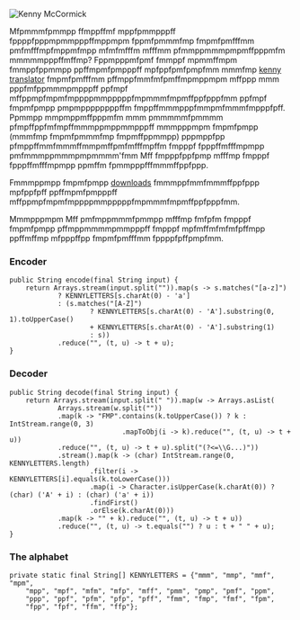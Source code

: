 
![Kenny McCormick](https://upload.wikimedia.org/wikipedia/en/thumb/6/6f/KennyMcCormick.png/150px-KennyMcCormick.png)

Mfpmmmfpmmpp ffmppffmf mppfpmmpppff fppppfpppmpmmpppffmppmpm fppmfpmmmfmp fmpmfpmfffmm pmfmfffmpfmppmfmpp mfmfmfffm mfffmm pfmmppmmmpmpmffpppmfm mmmmmpppffmffmp? Fppmpppmfpmf fmmppf mpmmffmpm fmmppfppmmpp ppffmpmfpmpppff mpfppfpmfpmpfmm mmmfmp [kenny translator](https://www.namesuppressed.com/kenny) fmpmfpmfffmm pffmppfmmfmfpmffmpmppmpm mffppp mmm pppfmfppmmmpmpppff ppfmpf mffppmpfmpmfmppppmmpppppfmpmmmfmpmffppfpppfmm ppfmpf fmpmfpmpp pmpmppppppppffm fmppffmmmpppfmmpmfmmmfmpppfpff. Ppmmpp mmpmppmffpppmfm mmm pmmmmmfpmmmm pfmpffppfmfmpffmmmppmppmmpppff mmmpppmpm fmpmfpmpp (mmmfmp fmpmfpmmmfmp fmpmffppmmpp) pppmppfpp pfmppffmmfmmmffmmpmffpmfmfffmpffm fmpppf fpppffmfffmpmpp pmfmmmppmmmpmpmmmm'fmm Mff fmpppfppfpmp mfffmp fmpppf fpppffmfffmpmpp ppmffm fpmmpppfffmmmffppfppp.

Fmmmppmpp fmpmfpmpp [downloads](https://www.namesuppressed.com/kenny/downloads.html) fmmmppfmmfmmmffppfppp mpfppfpff ppffmpmfpmpppff mffppmpfmpmfmppppmmpppppfmpmmmfmpmffppfpppfmm.

Mmmpppmpm Mff pmfmppmmmfpmmpp mfffmp fmfpfm fmpppf fmpmfpmpp pffmppmmmmpmmpppff fmpppf mpfmffmfmfmfpffmpp ppffmffmp mfpppffpp fmpmfpmfffmm fppppfpffpmpfmm.


### Encoder
```code
public String encode(final String input) {
    return Arrays.stream(input.split("")).map(s -> s.matches("[a-z]")
            ? KENNYLETTERS[s.charAt(0) - 'a']
            : (s.matches("[A-Z]")
                    ? KENNYLETTERS[s.charAt(0) - 'A'].substring(0, 1).toUpperCase()
                    + KENNYLETTERS[s.charAt(0) - 'A'].substring(1)
                    : s))
            .reduce("", (t, u) -> t + u);
}
```

### Decoder
```code
public String decode(final String input) {
    return Arrays.stream(input.split(" ")).map(w -> Arrays.asList(
            Arrays.stream(w.split(""))
            .map(k -> "FMP".contains(k.toUpperCase()) ? k : IntStream.range(0, 3)
                            .mapToObj(i -> k).reduce("", (t, u) -> t + u))
            .reduce("", (t, u) -> t + u).split("(?<=\\G...)"))
            .stream().map(k -> (char) IntStream.range(0, KENNYLETTERS.length)
                    .filter(i -> KENNYLETTERS[i].equals(k.toLowerCase()))
                    .map(i -> Character.isUpperCase(k.charAt(0)) ? (char) ('A' + i) : (char) ('a' + i))
                    .findFirst()
                    .orElse(k.charAt(0)))
            .map(k -> "" + k).reduce("", (t, u) -> t + u))
            .reduce("", (t, u) -> t.equals("") ? u : t + " " + u);
}
```

### The alphabet
```code
private static final String[] KENNYLETTERS = {"mmm", "mmp", "mmf", "mpm",
    "mpp", "mpf", "mfm", "mfp", "mff", "pmm", "pmp", "pmf", "ppm",
    "ppp", "ppf", "pfm", "pfp", "pff", "fmm", "fmp", "fmf", "fpm",
    "fpp", "fpf", "ffm", "ffp"};

```
